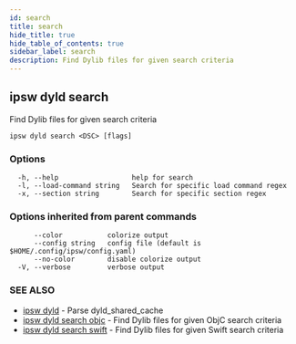 ```yaml
---
id: search
title: search
hide_title: true
hide_table_of_contents: true
sidebar_label: search
description: Find Dylib files for given search criteria
---
```

## ipsw dyld search

Find Dylib files for given search criteria

```
ipsw dyld search <DSC> [flags]
```

### Options

```
  -h, --help                  help for search
  -l, --load-command string   Search for specific load command regex
  -x, --section string        Search for specific section regex
```

### Options inherited from parent commands

```
      --color           colorize output
      --config string   config file (default is $HOME/.config/ipsw/config.yaml)
      --no-color        disable colorize output
  -V, --verbose         verbose output
```

### SEE ALSO

* [ipsw dyld](/docs/cli/ipsw/dyld)	 - Parse dyld_shared_cache
* [ipsw dyld search objc](/docs/cli/ipsw/dyld/search/objc)	 - Find Dylib files for given ObjC search criteria
* [ipsw dyld search swift](/docs/cli/ipsw/dyld/search/swift)	 - Find Dylib files for given Swift search criteria

